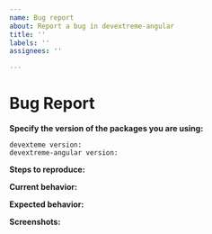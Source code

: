 ```yaml
---
name: Bug report
about: Report a bug in devextreme-angular
title: ''
labels: ''
assignees: ''

---
```


<!-- Before submitting an issue, please consult our docs (https://github.com/DevExpress/devextreme-angular#angular-ui-and-visualization-components-based-on-devextreme-widgets) and (https://js.devexpress.com/Documentation/Guide/Getting_Started/Widget_Basics_-_Angular/Create_and_Configure_a_Widget/)-->

<!-- Please do not submit support requests or questions here. Instead, please use Support center (https://www.devexpress.com/Support/Center/Question/Create) -->

# Bug Report

<!--To help us process the issue more efficiently, please provide the following information -->

**Specify the version of the packages you are using:**

    devexteme version:
    devextreme-angular version:

**Steps to reproduce:**
 <!-- If you are able to illustrate the bug or feature request with an example, please provide a sample application. You can use:
 - A sample application via GitHub
 - StackBlitz (https://stackblitz.com)
 - Plunker (http://plnkr.co/edit/cpeRJs?p=preview) -->

**Current behavior:**
<!-- Describe how the bug manifests. -->

**Expected behavior:**
<!-- A clear and concise description of what you expected to happen. -->

**Screenshots:**
<!-- If applicable, add screenshots to help explain your problem. -->
